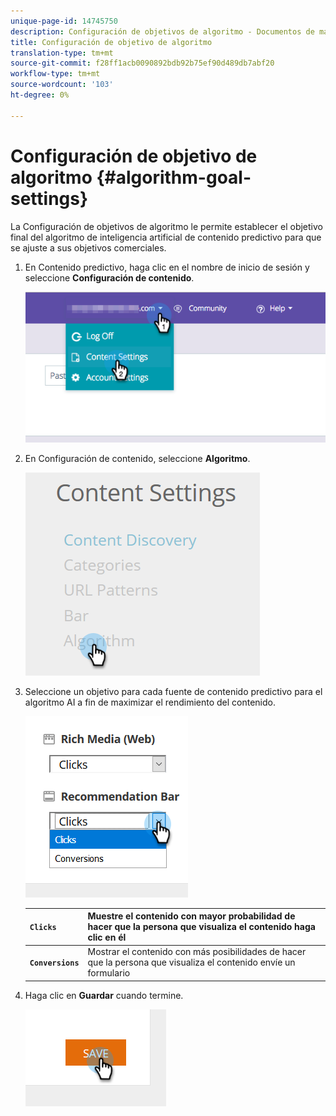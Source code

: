 ```yaml
---
unique-page-id: 14745750
description: Configuración de objetivos de algoritmo - Documentos de marketing - Documentación del producto
title: Configuración de objetivo de algoritmo
translation-type: tm+mt
source-git-commit: f28ff1acb0090892bdb92b75ef90d489db7abf20
workflow-type: tm+mt
source-wordcount: '103'
ht-degree: 0%

---
```



# Configuración de objetivo de algoritmo {#algorithm-goal-settings}

La Configuración de objetivos de algoritmo le permite establecer el objetivo final del algoritmo de inteligencia artificial de contenido predictivo para que se ajuste a sus objetivos comerciales.

1. En Contenido predictivo, haga clic en el nombre de inicio de sesión y seleccione **Configuración de contenido**.

   ![](assets/1.png)

1. En Configuración de contenido, seleccione **Algoritmo**.

   ![](assets/two-1.png)

1. Seleccione un objetivo para cada fuente de contenido predictivo para el algoritmo AI a fin de maximizar el rendimiento del contenido.

   ![](assets/three-new.png)

   | **`Clicks`** | Muestre el contenido con mayor probabilidad de hacer que la persona que visualiza el contenido haga clic en él |
   |---|---|
   | **`Conversions`** | Mostrar el contenido con más posibilidades de hacer que la persona que visualiza el contenido envíe un formulario |

1. Haga clic en **Guardar** cuando termine.

   ![](assets/four.png)

